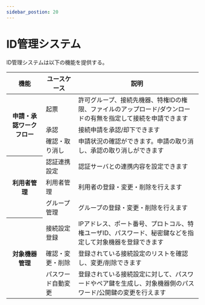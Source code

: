 ```yaml
---
sidebar_postion: 20
---
```

# ID管理システム
ID管理システムは以下の機能を提供する。

<table>
	<thead>
		<th>機能</th>
		<th>ユースケース</th>
		<th>説明</th>
	</thead>
	<tr>
		<th rowspan="3">申請・承認ワークフロー</th>
		<td>起票</td>
		<td>許可グループ、接続先機器、特権IDの権限、ファイルのアップロード/ダウンロードの有無を指定して接続を申請できます</td>
	</tr>
	<tr>
		<td>承認</td>
		<td>接続申請を承認/却下できます</td>
	</tr>
	<tr>
		<td>確認・取り消し</td>
		<td>申請状況の確認ができます。申請の取り消し、承認の取り消しができます</td>
	</tr>
	<tr>
		<th rowspan="3">利用者管理</th>
		<td>認証連携設定</td>
		<td>認証サーバとの連携内容を設定できます</td>
	</tr>
	<tr>
		<td>利用者管理</td>
		<td>利用者の登録・変更・削除を行えます</td>
	</tr>
	<tr>
		<td>グループ管理</td>
		<td>グループの登録・変更・削除を行えます</td>
	</tr>
	<tr>
		<th rowspan="3">対象機器管理</th>
		<td>接続設定登録</td>
		<td>IPアドレス、ポート番号、プロトコル、特権ユーザID、パスワード、秘密鍵などを指定して対象機器を登録できます</td>
	</tr>
	<tr>
		<td>確認・変更・削除</td>
		<td>登録されている接続設定のリストを確認し、変更/削除できます</td>
	</tr>
	<tr>
		<td>パスワード自動変更</td>
		<td>登録されている接続設定に対して、パスワードやペア鍵を生成し、対象機器側のパスワード/公開鍵の変更を行えます</td>
	</tr>
</table>
